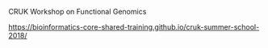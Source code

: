 CRUK Workshop on Functional Genomics

https://bioinformatics-core-shared-training.github.io/cruk-summer-school-2018/
